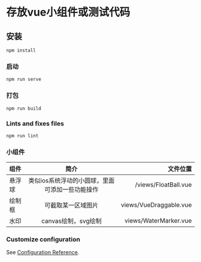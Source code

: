 # 存放vue小组件或测试代码

## 安装
```
npm install
```

### 启动
```
npm run serve
```

### 打包
```
npm run build
```

### Lints and fixes files
```
npm run lint
```
### 小组件
|组件|简介|文件位置|
|:-|:-:|-:|
|悬浮球|类似ios系统浮动的小圆球，里面可添加一些功能操作|/views/FloatBall.vue|
|绘制框|可截取某一区域图片|views/VueDraggable.vue|
|水印|canvas绘制，svg绘制|views/WaterMarker.vue|

### Customize configuration
See [Configuration Reference](https://cli.vuejs.org/config/).

